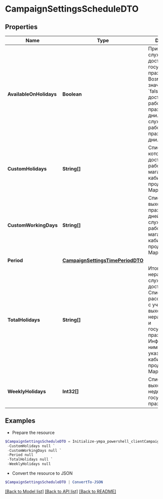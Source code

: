 # CampaignSettingsScheduleDTO
## Properties

Name | Type | Description | Notes
------------ | ------------- | ------------- | -------------
**AvailableOnHolidays** | **Boolean** | Признак работы службы доставки в государственные праздники. Возможные значения. * &#x60;false&#x60; — служба доставки не работает в праздничные дни. * &#x60;true&#x60; — служба доставки работает в праздничные дни.  | [optional] 
**CustomHolidays** | **String[]** | Список дней, в которые служба доставки не работает. Дни магазин указал в кабинете продавца на Маркете. | 
**CustomWorkingDays** | **String[]** | Список выходных и праздничных дней, в которые служба доставки работает. Дни магазин указал в кабинете продавца на Маркете. | 
**Period** | [**CampaignSettingsTimePeriodDTO**](CampaignSettingsTimePeriodDTO.md) |  | [optional] 
**TotalHolidays** | **String[]** | Итоговый список нерабочих дней службы доставки. Список рассчитывается с учетом выходных, нерабочих дней и государственных праздников. Информацию по ним магазин указывает в кабинете продавца на Маркете. | 
**WeeklyHolidays** | **Int32[]** | Список выходных дней недели и государственных праздников. | 

## Examples

- Prepare the resource
```powershell
$CampaignSettingsScheduleDTO = Initialize-ympa_powershell_clientCampaignSettingsScheduleDTO  -AvailableOnHolidays null `
 -CustomHolidays null `
 -CustomWorkingDays null `
 -Period null `
 -TotalHolidays null `
 -WeeklyHolidays null
```

- Convert the resource to JSON
```powershell
$CampaignSettingsScheduleDTO | ConvertTo-JSON
```

[[Back to Model list]](../README.md#documentation-for-models) [[Back to API list]](../README.md#documentation-for-api-endpoints) [[Back to README]](../README.md)

